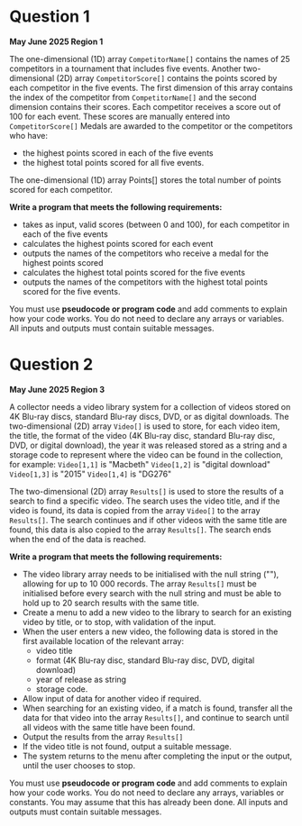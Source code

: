 # Question 1

__**May June 2025 Region 1**__

The one-dimensional (1D) array `CompetitorName[]` contains the names of 25 competitors in a
tournament that includes five events.
Another two-dimensional (2D) array `CompetitorScore[]` contains the points scored by each
competitor in the five events. The first dimension of this array contains the index of the competitor
from `CompetitorName[]` and the second dimension contains their scores.
Each competitor receives a score out of 100 for each event. These scores are manually entered into `CompetitorScore[]`
Medals are awarded to the competitor or the competitors who have:
- the highest points scored in each of the five events
- the highest total points scored for all five events.

The one-dimensional (1D) array Points[] stores the total number of points scored for each
competitor.

__Write a program that meets the following requirements:__
- takes as input, valid scores (between 0 and 100), for each competitor in each of the five events
- calculates the highest points scored for each event
- outputs the names of the competitors who receive a medal for the highest points scored
- calculates the highest total points scored for the five events
- outputs the names of the competitors with the highest total points scored for the five events.

You must use **pseudocode or program code** and add comments to explain how your code works.
You do not need to declare any arrays or variables.
All inputs and outputs must contain suitable messages.

# Question 2

__**May June 2025 Region 3**__

A collector needs a video library system for a collection of videos stored on 4K Blu-ray discs, standard Blu-ray discs, DVD, or as digital downloads. 
The two-dimensional (2D) array `Video[]` is used to store, for each video item, the title, the format of the video (4K Blu-ray disc, standard Blu-ray disc, DVD, or digital download), the year it was released stored as a string and a storage code to represent where the video can be found in the collection, for example:
`Video[1,1]` is "Macbeth"
`Video[1,2]` is "digital download"
`Video[1,3]` is "2015"
`Video[1,4]` is "DG276"

The two-dimensional (2D) array `Results[]` is used to store the results of a search to find a specific video. The search uses the video title, and if the video is found, its data is copied from the array `Video[]` to the array `Results[]`. The search continues and if other videos with the same title are found, this data is also copied to the array `Results[]`. 
The search ends when the end of the data is reached.

__Write a program that meets the following requirements:__
- The video library array needs to be initialised with the null string (""), allowing for up to 10 000 records. The array `Results[]` must be initialised before every search with the null string and must be able to hold up to 20 search results with the same title.
- Create a menu to add a new video to the library to search for an existing video by title, or to stop, with validation of the input.
- When the user enters a new video, the following data is stored in the first available location of the relevant array:
  - video title
  - format (4K Blu-ray disc, standard Blu-ray disc, DVD, digital download)
  - year of release as string
  - storage code.
- Allow input of data for another video if required.
- When searching for an existing video, if a match is found, transfer all the data for that video into the array `Results[]`, and continue to search until all videos with the same title have been found.
- Output the results from the array `Results[]`
- If the video title is not found, output a suitable message.
- The system returns to the menu after completing the input or the output, until the user chooses to stop.

You must use **pseudocode or program code** and add comments to explain how your code works.
You do not need to declare any arrays, variables or constants. You may assume that this has already been done.
All inputs and outputs must contain suitable messages.
